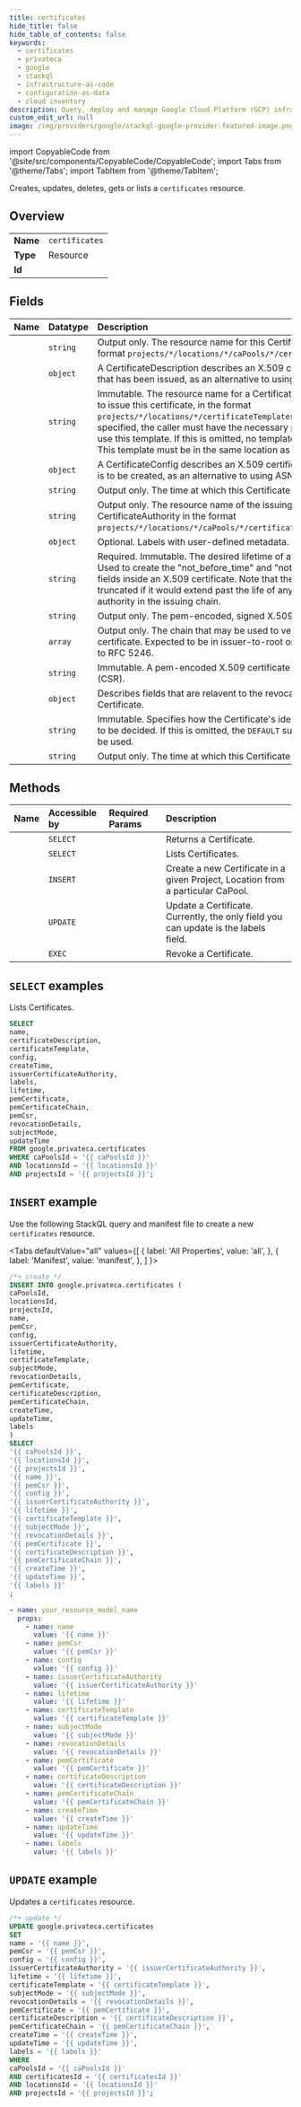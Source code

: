 ```yaml
---
title: certificates
hide_title: false
hide_table_of_contents: false
keywords:
  - certificates
  - privateca
  - google
  - stackql
  - infrastructure-as-code
  - configuration-as-data
  - cloud inventory
description: Query, deploy and manage Google Cloud Platform (GCP) infrastructure and resources using SQL
custom_edit_url: null
image: /img/providers/google/stackql-google-provider-featured-image.png
---
```


import CopyableCode from '@site/src/components/CopyableCode/CopyableCode';
import Tabs from '@theme/Tabs';
import TabItem from '@theme/TabItem';

Creates, updates, deletes, gets or lists a <code>certificates</code> resource.

## Overview
<table><tbody>
<tr><td><b>Name</b></td><td><code>certificates</code></td></tr>
<tr><td><b>Type</b></td><td>Resource</td></tr>
<tr><td><b>Id</b></td><td><CopyableCode code="google.privateca.certificates" /></td></tr>
</tbody></table>

## Fields
| Name | Datatype | Description |
|:-----|:---------|:------------|
| <CopyableCode code="name" /> | `string` | Output only. The resource name for this Certificate in the format `projects/*/locations/*/caPools/*/certificates/*`. |
| <CopyableCode code="certificateDescription" /> | `object` | A CertificateDescription describes an X.509 certificate or CSR that has been issued, as an alternative to using ASN.1 / X.509. |
| <CopyableCode code="certificateTemplate" /> | `string` | Immutable. The resource name for a CertificateTemplate used to issue this certificate, in the format `projects/*/locations/*/certificateTemplates/*`. If this is specified, the caller must have the necessary permission to use this template. If this is omitted, no template will be used. This template must be in the same location as the Certificate. |
| <CopyableCode code="config" /> | `object` | A CertificateConfig describes an X.509 certificate or CSR that is to be created, as an alternative to using ASN.1. |
| <CopyableCode code="createTime" /> | `string` | Output only. The time at which this Certificate was created. |
| <CopyableCode code="issuerCertificateAuthority" /> | `string` | Output only. The resource name of the issuing CertificateAuthority in the format `projects/*/locations/*/caPools/*/certificateAuthorities/*`. |
| <CopyableCode code="labels" /> | `object` | Optional. Labels with user-defined metadata. |
| <CopyableCode code="lifetime" /> | `string` | Required. Immutable. The desired lifetime of a certificate. Used to create the "not_before_time" and "not_after_time" fields inside an X.509 certificate. Note that the lifetime may be truncated if it would extend past the life of any certificate authority in the issuing chain. |
| <CopyableCode code="pemCertificate" /> | `string` | Output only. The pem-encoded, signed X.509 certificate. |
| <CopyableCode code="pemCertificateChain" /> | `array` | Output only. The chain that may be used to verify the X.509 certificate. Expected to be in issuer-to-root order according to RFC 5246. |
| <CopyableCode code="pemCsr" /> | `string` | Immutable. A pem-encoded X.509 certificate signing request (CSR). |
| <CopyableCode code="revocationDetails" /> | `object` | Describes fields that are relavent to the revocation of a Certificate. |
| <CopyableCode code="subjectMode" /> | `string` | Immutable. Specifies how the Certificate's identity fields are to be decided. If this is omitted, the `DEFAULT` subject mode will be used. |
| <CopyableCode code="updateTime" /> | `string` | Output only. The time at which this Certificate was updated. |

## Methods
| Name | Accessible by | Required Params | Description |
|:-----|:--------------|:----------------|:------------|
| <CopyableCode code="get" /> | `SELECT` | <CopyableCode code="caPoolsId, certificatesId, locationsId, projectsId" /> | Returns a Certificate. |
| <CopyableCode code="list" /> | `SELECT` | <CopyableCode code="caPoolsId, locationsId, projectsId" /> | Lists Certificates. |
| <CopyableCode code="create" /> | `INSERT` | <CopyableCode code="caPoolsId, locationsId, projectsId" /> | Create a new Certificate in a given Project, Location from a particular CaPool. |
| <CopyableCode code="patch" /> | `UPDATE` | <CopyableCode code="caPoolsId, certificatesId, locationsId, projectsId" /> | Update a Certificate. Currently, the only field you can update is the labels field. |
| <CopyableCode code="revoke" /> | `EXEC` | <CopyableCode code="caPoolsId, certificatesId, locationsId, projectsId" /> | Revoke a Certificate. |

## `SELECT` examples

Lists Certificates.

```sql
SELECT
name,
certificateDescription,
certificateTemplate,
config,
createTime,
issuerCertificateAuthority,
labels,
lifetime,
pemCertificate,
pemCertificateChain,
pemCsr,
revocationDetails,
subjectMode,
updateTime
FROM google.privateca.certificates
WHERE caPoolsId = '{{ caPoolsId }}'
AND locationsId = '{{ locationsId }}'
AND projectsId = '{{ projectsId }}'; 
```

## `INSERT` example

Use the following StackQL query and manifest file to create a new <code>certificates</code> resource.

<Tabs
    defaultValue="all"
    values={[
        { label: 'All Properties', value: 'all', },
        { label: 'Manifest', value: 'manifest', },
    ]
}>
<TabItem value="all">

```sql
/*+ create */
INSERT INTO google.privateca.certificates (
caPoolsId,
locationsId,
projectsId,
name,
pemCsr,
config,
issuerCertificateAuthority,
lifetime,
certificateTemplate,
subjectMode,
revocationDetails,
pemCertificate,
certificateDescription,
pemCertificateChain,
createTime,
updateTime,
labels
)
SELECT 
'{{ caPoolsId }}',
'{{ locationsId }}',
'{{ projectsId }}',
'{{ name }}',
'{{ pemCsr }}',
'{{ config }}',
'{{ issuerCertificateAuthority }}',
'{{ lifetime }}',
'{{ certificateTemplate }}',
'{{ subjectMode }}',
'{{ revocationDetails }}',
'{{ pemCertificate }}',
'{{ certificateDescription }}',
'{{ pemCertificateChain }}',
'{{ createTime }}',
'{{ updateTime }}',
'{{ labels }}'
;
```
</TabItem>
<TabItem value="manifest">

```yaml
- name: your_resource_model_name
  props:
    - name: name
      value: '{{ name }}'
    - name: pemCsr
      value: '{{ pemCsr }}'
    - name: config
      value: '{{ config }}'
    - name: issuerCertificateAuthority
      value: '{{ issuerCertificateAuthority }}'
    - name: lifetime
      value: '{{ lifetime }}'
    - name: certificateTemplate
      value: '{{ certificateTemplate }}'
    - name: subjectMode
      value: '{{ subjectMode }}'
    - name: revocationDetails
      value: '{{ revocationDetails }}'
    - name: pemCertificate
      value: '{{ pemCertificate }}'
    - name: certificateDescription
      value: '{{ certificateDescription }}'
    - name: pemCertificateChain
      value: '{{ pemCertificateChain }}'
    - name: createTime
      value: '{{ createTime }}'
    - name: updateTime
      value: '{{ updateTime }}'
    - name: labels
      value: '{{ labels }}'

```
</TabItem>
</Tabs>

## `UPDATE` example

Updates a <code>certificates</code> resource.

```sql
/*+ update */
UPDATE google.privateca.certificates
SET 
name = '{{ name }}',
pemCsr = '{{ pemCsr }}',
config = '{{ config }}',
issuerCertificateAuthority = '{{ issuerCertificateAuthority }}',
lifetime = '{{ lifetime }}',
certificateTemplate = '{{ certificateTemplate }}',
subjectMode = '{{ subjectMode }}',
revocationDetails = '{{ revocationDetails }}',
pemCertificate = '{{ pemCertificate }}',
certificateDescription = '{{ certificateDescription }}',
pemCertificateChain = '{{ pemCertificateChain }}',
createTime = '{{ createTime }}',
updateTime = '{{ updateTime }}',
labels = '{{ labels }}'
WHERE 
caPoolsId = '{{ caPoolsId }}'
AND certificatesId = '{{ certificatesId }}'
AND locationsId = '{{ locationsId }}'
AND projectsId = '{{ projectsId }}';
```
